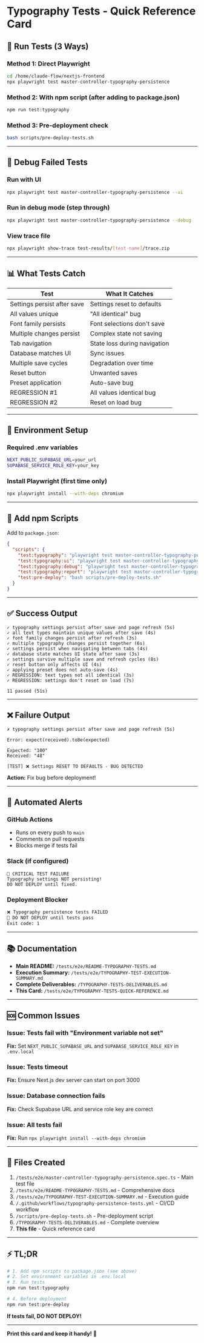 # Typography Tests - Quick Reference Card

## 🚀 Run Tests (3 Ways)

### Method 1: Direct Playwright
```bash
cd /home/claude-flow/nextjs-frontend
npx playwright test master-controller-typography-persistence
```

### Method 2: With npm script (after adding to package.json)
```bash
npm run test:typography
```

### Method 3: Pre-deployment check
```bash
bash scripts/pre-deploy-tests.sh
```

---

## 🐛 Debug Failed Tests

### Run with UI
```bash
npx playwright test master-controller-typography-persistence --ui
```

### Run in debug mode (step through)
```bash
npx playwright test master-controller-typography-persistence --debug
```

### View trace file
```bash
npx playwright show-trace test-results/[test-name]/trace.zip
```

---

## 📊 What Tests Catch

| Test | What It Catches |
|------|----------------|
| Settings persist after save | Settings reset to defaults |
| All values unique | "All identical" bug |
| Font family persists | Font selections don't save |
| Multiple changes persist | Complex state not saving |
| Tab navigation | State loss during navigation |
| Database matches UI | Sync issues |
| Multiple save cycles | Degradation over time |
| Reset button | Unwanted saves |
| Preset application | Auto-save bug |
| REGRESSION #1 | All values identical bug |
| REGRESSION #2 | Reset on load bug |

---

## 🔧 Environment Setup

### Required .env variables
```bash
NEXT_PUBLIC_SUPABASE_URL=your_url
SUPABASE_SERVICE_ROLE_KEY=your_key
```

### Install Playwright (first time only)
```bash
npx playwright install --with-deps chromium
```

---

## 📝 Add npm Scripts

Add to `package.json`:
```json
{
  "scripts": {
    "test:typography": "playwright test master-controller-typography-persistence",
    "test:typography:ui": "playwright test master-controller-typography-persistence --ui",
    "test:typography:debug": "playwright test master-controller-typography-persistence --debug",
    "test:typography:report": "playwright test master-controller-typography-persistence --reporter=html && playwright show-report",
    "test:pre-deploy": "bash scripts/pre-deploy-tests.sh"
  }
}
```

---

## ✅ Success Output

```
✓ typography settings persist after save and page refresh (5s)
✓ all text types maintain unique values after save (4s)
✓ font family changes persist after refresh (3s)
✓ multiple typography changes persist together (6s)
✓ settings persist when navigating between tabs (4s)
✓ database state matches UI state after save (3s)
✓ settings survive multiple save and refresh cycles (8s)
✓ reset button only affects UI (4s)
✓ applying preset does not auto-save (4s)
✓ REGRESSION: text types not all identical (3s)
✓ REGRESSION: settings don't reset on load (7s)

11 passed (51s)
```

---

## ❌ Failure Output

```
✗ typography settings persist after save and page refresh (5s)

Error: expect(received).toBe(expected)

Expected: "100"
Received: "48"

[TEST] ❌ Settings RESET TO DEFAULTS - BUG DETECTED
```

**Action:** Fix bug before deployment!

---

## 🔔 Automated Alerts

### GitHub Actions
- Runs on every push to `main`
- Comments on pull requests
- Blocks merge if tests fail

### Slack (if configured)
```
🚨 CRITICAL TEST FAILURE
Typography settings NOT persisting!
DO NOT DEPLOY until fixed.
```

### Deployment Blocker
```bash
❌ Typography persistence tests FAILED
🛑 DO NOT DEPLOY until tests pass
Exit code: 1
```

---

## 📚 Documentation

- **Main README:** `/tests/e2e/README-TYPOGRAPHY-TESTS.md`
- **Execution Summary:** `/tests/e2e/TYPOGRAPHY-TEST-EXECUTION-SUMMARY.md`
- **Complete Deliverables:** `/TYPOGRAPHY-TESTS-DELIVERABLES.md`
- **This Card:** `/tests/e2e/TYPOGRAPHY-TESTS-QUICK-REFERENCE.md`

---

## 🆘 Common Issues

### Issue: Tests fail with "Environment variable not set"
**Fix:** Set `NEXT_PUBLIC_SUPABASE_URL` and `SUPABASE_SERVICE_ROLE_KEY` in `.env.local`

### Issue: Tests timeout
**Fix:** Ensure Next.js dev server can start on port 3000

### Issue: Database connection fails
**Fix:** Check Supabase URL and service role key are correct

### Issue: All tests fail
**Fix:** Run `npx playwright install --with-deps chromium`

---

## 🎯 Files Created

1. `/tests/e2e/master-controller-typography-persistence.spec.ts` - Main test file
2. `/tests/e2e/README-TYPOGRAPHY-TESTS.md` - Comprehensive docs
3. `/tests/e2e/TYPOGRAPHY-TEST-EXECUTION-SUMMARY.md` - Execution guide
4. `/.github/workflows/typography-persistence-tests.yml` - CI/CD workflow
5. `/scripts/pre-deploy-tests.sh` - Pre-deployment script
6. `/TYPOGRAPHY-TESTS-DELIVERABLES.md` - Complete overview
7. **This file** - Quick reference card

---

## ⚡ TL;DR

```bash
# 1. Add npm scripts to package.json (see above)
# 2. Set environment variables in .env.local
# 3. Run tests
npm run test:typography

# 4. Before deployment
npm run test:pre-deploy
```

**If tests fail, DO NOT DEPLOY!**

---

**Print this card and keep it handy!** 📌
